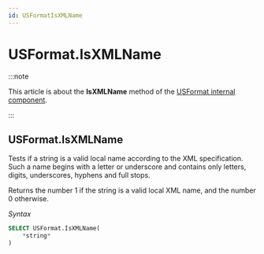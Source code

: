 ```yaml
---
id: USFormatIsXMLName
---
```


# USFormat.IsXMLName




:::note

This article is about the **IsXMLName** method of the [USFormat internal component](/docs/Extensions/USFormat_internal_component).

:::

## **USFormat.IsXMLName**

Tests if a string is a valid local name according to the XML specification. Such a name begins with a letter or underscore and contains only letters, digits, underscores, hyphens and full stops.

Returns the number 1 if the string is a valid local XML name, and the number 0 otherwise.

*Syntax*

```sql
SELECT USFormat.IsXMLName(
    *string*
)
```

 